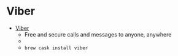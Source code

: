 # Viber
- [Viber](https://www.viber.com/)
  -  Free and secure calls and messages to anyone, anywhere
  - 
  - `brew cask install viber`
